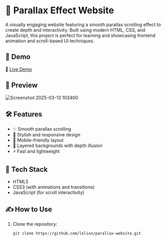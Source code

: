 
# 🌌 Parallax Effect Website

A visually engaging website featuring a smooth parallax scrolling effect to create depth and interactivity. Built using modern HTML, CSS, and JavaScript, this project is perfect for learning and showcasing frontend animation and scroll-based UI techniques.

## 🚀 Demo

🔗 [Live Demo]([https://your-live-site-link.com](https://parallax-0-1.vercel.app/))

## 📸 Preview
![Screenshot 2025-03-13 103400](https://github.com/user-attachments/assets/ca544999-2929-4479-a265-efef1ce7f1cb)





## 🛠️ Features

- ✨ Smooth parallax scrolling
- 🎨 Stylish and responsive design
- 📱 Mobile-friendly layout
- 🔄 Layered backgrounds with depth illusion
- ⚡ Fast and lightweight

## 🧰 Tech Stack

- HTML5
- CSS3 (with animations and transitions)
- JavaScript (for scroll interactivity)


## ✍️ How to Use

1. Clone the repository:
   ```bash
   git clone https://github.com/lelixn/parallax-website.git
   ```



